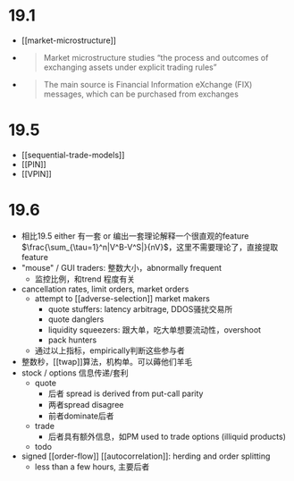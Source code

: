 # 19.1
- [[market-microstructure]]
- > Market microstructure studies “the process and outcomes of exchanging assets under explicit trading rules”
- > The main source is Financial Information eXchange (FIX) messages, which can be purchased from exchanges
# 19.5
- [[sequential-trade-models]]
- [[PIN]]
- [[VPIN]]
# 19.6
- 相比19.5 either 有一套 or 编出一套理论解释一个很直观的feature $\frac{\sum_{\tau=1}^n|V^B-V^S|}{nV}$，这里不需要理论了，直接提取feature
- "mouse" / GUI traders: 整数大小，abnormally frequent
  - 监控比例，和trend 程度有关
- cancellation rates, limit orders, market orders
  - attempt to [[adverse-selection]] market makers
    - quote stuffers: latency arbitrage, DDOS骚扰交易所
    - quote danglers
    - liquidity squeezers: 跟大单，吃大单想要流动性，overshoot
    - pack hunters
  - 通过以上指标，empirically判断这些参与者
- 整数秒，[[twap]]算法，机构单。可以薅他们羊毛
- stock / options 信息传递/套利
  - quote
    - 后者 spread is derived from put-call parity
    - 两者spread disagree
    - 前者dominate后者
  - trade
    - 后者具有额外信息，如PM used to trade options (illiquid products)
  - todo
- signed [[order-flow]] [[autocorrelation]]: herding and order splitting
  - less than a few hours, 主要后者